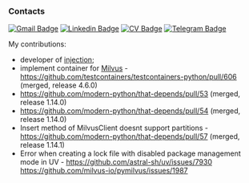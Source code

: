 ### Contacts

[![Gmail Badge](https://img.shields.io/badge/-vanobel159@gmail.com-c14438?style=flat&logo=Gmail&logoColor=white&link=mailto:vanobel159@gmail.com)](mailto:vanobel159@gmail.com)
[![Linkedin Badge](https://img.shields.io/badge/-LinkedIn-0072b1?style=flat&logo=Linkedin&logoColor=white&link=https://www.linkedin.com/in/ivan-belyaev-2a510a253/)](https://www.linkedin.com/in/ivan-belyaev13/)
[![CV Badge](https://img.shields.io/badge/CV-web-blue?style=flat&link=https://resume.io/r/UB5g54I6r/)](https://resume.io/r/UB5g54I6r) 
[![Telegram Badge](https://img.shields.io/badge/-Telegram-blue?style=social&logo=telegram&link=https://t.me/nightblure)](https://t.me/nightblure) <p align='left'>

My contributions:
* developer of [injection](https://github.com/nightblure/injection);
* implement container for [Milvus](https://milvus.io/) - https://github.com/testcontainers/testcontainers-python/pull/606 (merged, release 4.6.0)
* https://github.com/modern-python/that-depends/pull/53 (merged, release 1.14.0)
* https://github.com/modern-python/that-depends/pull/54 (merged, release 1.14.0)
* Insert method of MilvusClient doesnt support partitions - https://github.com/modern-python/that-depends/pull/57 (merged, release 1.14.1)
* Error when creating a lock file with disabled package management mode in UV - https://github.com/astral-sh/uv/issues/7930 https://github.com/milvus-io/pymilvus/issues/1987
